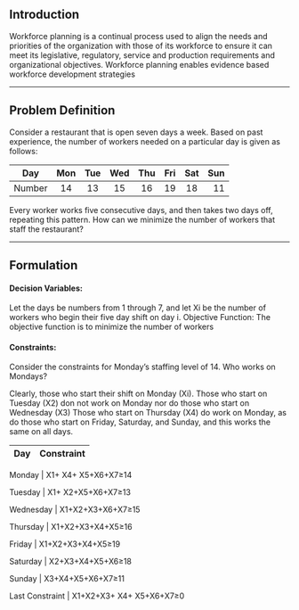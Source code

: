 ## Introduction

Workforce planning is a continual process used to align the needs and priorities of the organization with those of its workforce to ensure it can meet its legislative, regulatory, service and production requirements and organizational objectives. Workforce planning enables evidence based workforce development strategies
________________________________________
## Problem Definition

Consider a restaurant that is open seven days a week. Based on past experience, the number of workers needed on a particular day is given as follows:

Day	| Mon 	| Tue 	| Wed 	| Thu 	| Fri 	| Sat 	| Sun 
| ----- |:-----:|:-----:|:-----:|:-----:|:-----:|:-----:| -----:|
Number 	| 14 	| 13 	| 15 	| 16 	| 19 	| 18 	| 11 


Every worker works five consecutive days, and then takes two days off, repeating this pattern. How can we minimize the number of workers that staff the restaurant?
________________________________________
## Formulation

#### Decision Variables:
Let the days be numbers from 1 through 7, and let Xi be the number of workers who begin their five day shift on day i.
Objective Function:
The objective function is to minimize the number of workers 


#### Constraints:
Consider the constraints for Monday’s staffing level of 14. Who works on Mondays?

Clearly, those who start their shift on Monday (Xi). 
Those who start on Tuesday (X2) don not work on Monday nor do those who start on Wednesday (X3)
Those who start on Thursday (X4) do work on Monday, as do those who start on Friday, Saturday, and Sunday, and this works the same on all days.

Day	| Constraint 	
| ----- | -----:|

Monday		| X1+ X4+ X5+X6+X7≥14

Tuesday  	| X1+ X2+X5+X6+X7≥13

Wednesday   	| X1+X2+X3+X6+X7≥15

Thursday   	| X1+X2+X3+X4+X5≥16

Friday   	| X1+X2+X3+X4+X5≥19

Saturday   	| X2+X3+X4+X5+X6≥18

Sunday   	| X3+X4+X5+X6+X7≥11

Last Constraint | X1+X2+X3+ X4+ X5+X6+X7≥0

